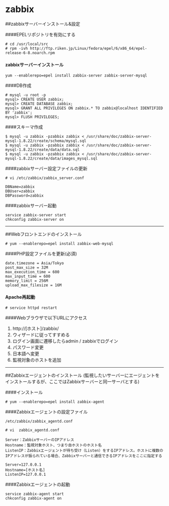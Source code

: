 # zabbix

##zabbixサーバーインストール&設定

####EPELリポジトリを有効にする

```
# cd /usr/local/src
# rpm -ivh http://ftp.riken.jp/Linux/fedora/epel/6/x86_64/epel-release-6-8.noarch.rpm
```

#### zabbixサーバーインストール
```
yum --enablerepo=epel install zabbix-server zabbix-server-mysql
```

####DB作成

```
# mysql -u root -p
mysql> CREATE USER zabbix;
mysql> CREATE DATABASE zabbix;
mysql> GRANT ALL PRIVILEGES ON zabbix.* TO zabbix@localhost IDENTIFIED BY 'zabbix';
mysql> FLUSH PRIVILEGES;
```

####スキーマ作成

```
$ mysql -u zabbix -pzabbix zabbix < /usr/share/doc/zabbix-server-mysql-1.8.22/create/schema/mysql.sql
$ mysql -u zabbix -pzabbix zabbix < /usr/share/doc/zabbix-server-mysql-1.8.22/create/data/data.sql
$ mysql -u zabbix -pzabbix zabbix < /usr/share/doc/zabbix-server-mysql-1.8.22/create/data/images_mysql.sql
```

####zabbixサーバー設定ファイルの更新

```
# vi /etc/zabbix/zabbix_server.conf
```

```
DBName=zabbix
DBUser=zabbix
DBPassword=zabbix
```

####zabbixサーバー起動
```
service zabbix-server start
chkconfig zabbix-server on
```
***

##Webフロントエンドのインストール

```
# yum --enablerepo=epel install zabbix-web-mysql
```

####PHP設定ファイルを更新(必須)
```
date.timezone = Asia/Tokyo
post_max_size = 32M
max_execution_time = 600
max_input_time = 600
memory_limit = 256M
upload_max_filesize = 16M
```

#### Apache再起動
```
# service httpd restart
```

####Webブラウザで以下URLにアクセス
1. http://[ホスト]/zabbix/
2. ウィザードに従ってすすめる
3. ログイン画面に遷移したらadmin / zabbixでログイン
4. パスワード変更
5. 日本語へ変更
6. 監視対象のホストを追加

***

##Zabbixエージェントのインストール
(監視したいサーバーにエージェントをインストールするが、ここではZabbixサーバーと同一サーバとする)

####インストール
```
# yum --enablerepo=epel install zabbix-agent
```

####Zabbixエージェントの設定ファイル
```
/etc/zabbix/zabbix_agentd.conf
```

```
# vi  zabbix_agentd.conf
```

```
Server：ZabbixサーバーのIPアドレス
Hostname：監視対象ホスト、つまり自ホストのホスト名
ListenIP：Zabbixエージェントが待ち受け（Listen）をするIPアドレス。ホストに複数のIPアドレスが振られている場合、Zabbixサーバーと通信できるIPアドレスをここに指定する
```

```
Server=127.0.0.1
Hostname=[ホスト名]
ListenIP=127.0.0.1
```

####Zabbixエージェントの起動
```
service zabbix-agent start
chkconfig zabbix-agent on
```
